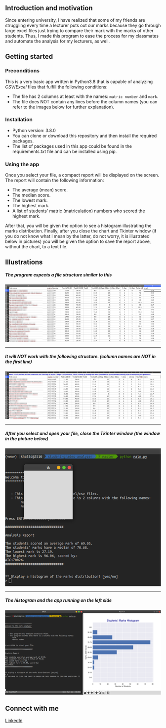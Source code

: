 ## Introduction and motivation

Since entering university, I have realized that some of my friends are struggling every time a lecturer puts out our marks because they go through large excel files just trying to compare their mark with the marks of other students. Thus, I made this program to ease the process for my classmates and automate the analysis for my lecturers, as well.

## Getting started

### Preconditions
This is a very basic app written in Python3.8 that is capable of analyzing 
*CSV*/*Excel* files that fulfill the following conditions:
- The file has 2 columns at least with the names: `matric number` and `mark`.
- The file does NOT contain any lines before the column names (you can refer
  to the images below for further explanation).

### Installation
- Python version: 3.8.0
- You can clone or download this repository and then install the required
packages.
- The list of packages used in this app could be found in the requirements.txt
file and can be installed using pip.

### Using the app
Once you select your file, a compact report will be displayed on the screen.
The report will contain the following information:
- The average (mean) score.
- The median score.
- The lowest mark.
- The highest mark.
- A list of students' matric (matriculation) numbers who scored the highest mark.

After that, you will be given the option to see a histogram illustrating the
marks distribution. Finally, after you close the chart and Tkinter window (if 
you do not know what I mean by the latter, do not worry, it is illustrated
below in pictures) you will be given the option to save the report above,
without the chart, to a text file.

## Illustrations

##### The program expects a file structure similar to this
<img src="images/works.png">

---

##### It will NOT work with the following structure. (_column names are NOT in the first line_)
<img src="images/doesnt-work.png">

---

##### After you select and open your file, close the Tkinter window (the window in the picture below)
<img src="images/tk-window.png">

---

##### The histogram and the app running on the left side
<img src="images/hist.png">

## Connect with me
[LinkedIn](https://www.linkedin.com/in/khalidhamad/)
